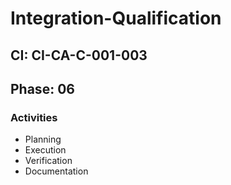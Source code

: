 # Integration-Qualification

## CI: CI-CA-C-001-003
## Phase: 06

### Activities
- Planning
- Execution
- Verification
- Documentation
